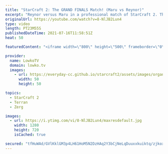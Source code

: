 ```yaml
---
title: "StarCraft 2: The GRAND FINALS Match! (Maru vs Reynor)"
excerpt: "Reynor versus Maru in a professional match of StarCraft 2. This is the final game of the Dreamhack StarCraft 2 Masters 2021 Summer Season Finals, the final match of the grand finals of that tournament. In this game Maru decides to play Terran Mech, which is very uncommon. Reynor plays hyper aggressively"
originalUrl: https://youtube.com/watch?v=8-NlJB2Lun4
type: video
length: PT23M55S
publishedDateTime: 2021-07-16T11:58:51Z
heat: 50

featuredContent: "<iframe width=\"800\" height=\"500\" frameborder=\"0\" src=\"https://www.youtube.com/embed/8-NlJB2Lun4\" allow=\"accelerometer; autoplay; encrypted-media; gyroscope; picture-in-picture\" allowfullscreen></iframe>"

provider:
  name: LowkoTV
  domain: lowko.tv
  images:
    - url: https://everyday-cc.github.io/starcraft2/assets/images/organizations/lowko.tv-50x50.jpg
      width: 50
      height: 50

topics:
  - StarCraft 2
  - Terran
  - Zerg

images:
  - url: https://i.ytimg.com/vi/8-NlJB2Lun4/maxresdefault.jpg
    width: 1280
    height: 720
    isCached: true

secured: "tfHuWAd/GVlKklGM3p4LH61HoM5N2DzHAq2Y3bCjNeLqDuuxxkuiktq/zjkoxiy+b0y9w9yvYP+lN9Th9I4xBUx8SK7TxkIzqX/K3XV7FQsH8DTG9+ToXhGrCxsYL829tPRkMmp8FrjsX1IA2cEtnuCHJ4uMIhyXkRfvM/89fq/FfTY5tUjXDTYIR32a+wkeaX+v+wR8EkDfsadYYUxN5BXHwjmx0DCHc5edk6ZmrC4pYnSl8b45F0kFzrUIHhk1hUu0eIWnRoApd21JV7V8dFP1S0jA4rWtVm0mcn2eGj+UFxKHF93/Pjpl53JOUtKNYcOrKBcUel4oxDDO5SLMnqGt9x2ePuq9g7bAfN/nxUsbt48FvPgkJpuBpL+VyjBrPO9SHG4LyZ2/VywC7jGfMAL/8LY2o9qgMEjw6cEhgPZdFALXNB5kcEDvulsUBaXw;/7vbVj1YNgyzViUJp3cZZw=="
---
```


